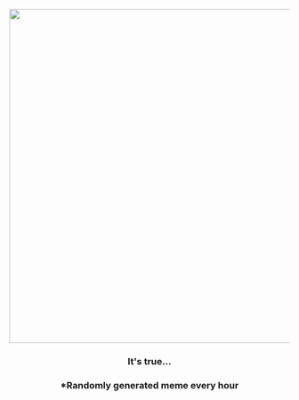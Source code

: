 <p align="center">
        <img src="https://i.redd.it/30rpz55bi7w81.jpg" width="600" height="600">
        </p>
        <h3 align="center">It's true...</h3>
        <h3 align="center">*Randomly generated meme every hour</h3>
    